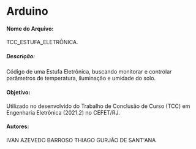 # Arduino

#### Nome do Arquivo:
TCC_ESTUFA_ELETRÔNICA.

##### Descrição: 
Código de uma Estufa Eletrônica, buscando monitorar e controlar parâmetros de temperatura, iluminação e umidade do solo. 


#### Objetivo: 
Utilizado no desenvolvido do Trabalho de Conclusão de Curso (TCC) em Engenharia Eletrônica (2021.2) no CEFET/RJ. 


#### Autores: 
IVAN AZEVEDO BARROSO
THIAGO GURJÃO DE SANT'ANA
